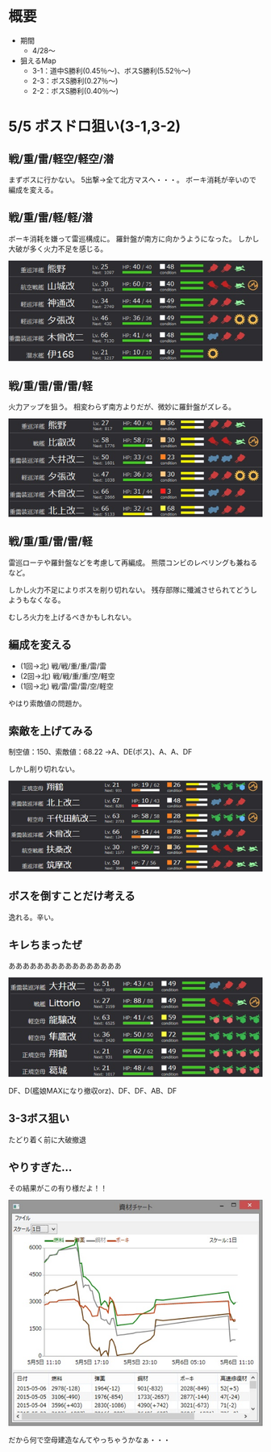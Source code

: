 # 概要

* 期間
	* 4/28～
* 狙えるMap
	* 3-1：道中S勝利(0.45％～)、ボスS勝利(5.52％～)
	* 2-3：ボスS勝利(0.27％～)
	* 2-2：ボスS勝利(0.40％～)


# 5/5 ボスドロ狙い(3-1,3-2)

## 戦/重/雷/軽空/軽空/潜

まずボスに行かない。
5出撃→全て北方マスへ・・・。
ボーキ消耗が辛いので編成を変える。


## 戦/重/雷/軽/軽/潜

ボーキ消耗を嫌って雷巡構成に。
羅針盤が南方に向かうようになった。
しかし大破が多く火力不足を感じる。

![](3-1_加賀掘り_戦重雷軽軽潜.jpg)


## 戦/重/雷/雷/雷/軽

火力アップを狙う。
相変わらず南方よりだが、微妙に羅針盤がズレる。

![](3-1_加賀掘り_戦重雷雷雷軽.jpg)


## 戦/重/重/雷/雷/軽

雷巡ローテや羅針盤などを考慮して再編成。
熊隈コンビのレベリングも兼ねるなど。

しかし火力不足によりボスを削り切れない。
残存部隊に殲滅させられてどうしようもなくなる。

むしろ火力を上げるべきかもしれない。


## 編成を変える

* (1回→北) 戦/戦/重/重/雷/雷
* (2回→北) 戦/戦/重/重/空/軽空
* (1回→北) 戦/雷/雷/雷/空/軽空

やはり索敵値の問題か。


## 索敵を上げてみる

制空値：150、索敵値：68.22
→A、DE(ボス)、A、A、DF

しかし削り切れない。

![](3-1_加賀掘り_航戦雷雷雷空軽空.jpg)


## ボスを倒すことだけ考える

逸れる。辛い。


## キレちまったぜ

ああああああああああああああああ

![](3-1_加賀掘り_戦雷空空軽空軽空.jpg)

DF、D(艦娘MAXになり撤収orz)、DF、DF、AB、DF


## 3-3ボス狙い

たどり着く前に大破撤退


## やりすぎた…

その結果がこの有り様だよ！！

![](3-1_加賀掘り_資源チャート_1.jpg)

だから何で空母建造なんてやっちゃうかなぁ・・・
